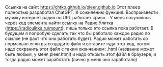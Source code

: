 Ссылка на сайт: https://chtko.github.io/pleer.github.io
Этот плеер полностью разработал ChatGPT. 
К сожилению функция: Воспроизвести музыку интернет радио по URL работает криво...
У меня получилось через код элемента найти ссылку на Радио Улитка (https://radioulitka.ru/mount), лишь только это ссылка пока работает.
В будущем я попробую сделать так что бы работало каждое радио по ссылке (не факт что оно работать будет).
Радио может работать со нормально если вы создадите файл и вставите туда этот код, потом надо сохранить этот файл с таким окончанием: .html (название может быть любым, у меня pleer.html) и надо открыть этот файл в браузере, и тогда радио может заработать (лично у меня оно заработало)
